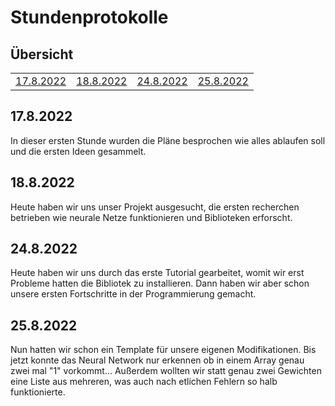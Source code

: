 # Stundenprotokolle

## Übersicht
<table align="center">
  <tr>
    <td><a href="#1"> 17.8.2022 </a></td>
    <td><a href="#2"> 18.8.2022 </a></td>
    <td><a href="#3"> 24.8.2022 </a></td>
    <td><a href="#4"> 25.8.2022 </a></td>
  </tr>
</table>

<p>
  <h2 id="1">17.8.2022</h2>
  In dieser ersten Stunde wurden die Pläne besprochen wie alles ablaufen soll und die ersten Ideen gesammelt.
</p>

<p>
  <h2 id="2">18.8.2022</h2>
  Heute haben wir uns unser Projekt ausgesucht, die ersten recherchen betrieben wie neurale Netze funktionieren und Biblioteken erforscht.
</p>

<p>
  <h2 id="3">24.8.2022</h2>
  Heute haben wir uns durch das erste Tutorial gearbeitet, womit wir erst Probleme hatten die Bibliotek zu installieren. Dann haben wir aber schon unsere ersten Fortschritte in der Programmierung gemacht.
</p>

<p>
  <h2 id="4">25.8.2022</h2>
  Nun hatten wir schon ein Template für unsere eigenen Modifikationen. Bis jetzt konnte das Neural Network nur erkennen ob in einem Array genau zwei mal "1" vorkommt... Außerdem wollten wir statt genau zwei Gewichten eine Liste aus mehreren, was auch nach etlichen Fehlern so halb funktionierte.
</p>
